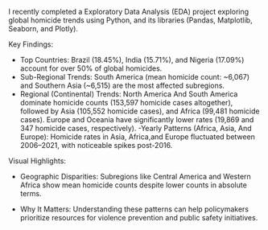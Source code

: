 I recently completed a Exploratory Data Analysis (EDA) project exploring global homicide trends using Python, and its libraries (Pandas, Matplotlib, Seaborn, and Plotly).

Key Findings:

- Top Countries: Brazil (18.45%), India (15.71%), and Nigeria (17.09%) account for over 50% of global homicides.
- Sub-Regional Trends: South America (mean homicide count: ~6,067) and Southern Asia (~6,515) are the most affected subregions.
- Regional (Continental) Trends: North America And South America dominate homicide counts (153,597 homicide cases altogether), followed by Asia (105,552 homicide cases), and Africa (99,481 homicide cases). Europe and Oceania have significantly lower rates (19,869 and 347 homicide cases, respectively).
-Yearly Patterns (Africa, Asia, And Europe): Homicide rates in Asia, Africa,and Europe fluctuated between 2006–2021, with noticeable spikes post-2016.

Visual Highlights:

- Geographic Disparities: Subregions like Central America and Western Africa show mean homicide counts despite lower counts in absolute terms.

- Why It Matters: Understanding these patterns can help policymakers prioritize resources for violence prevention and public safety initiatives.
